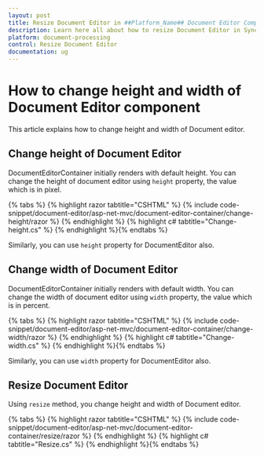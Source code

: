 ```yaml
---
layout: post
title: Resize Document Editor in ##Platform_Name## Document Editor Component
description: Learn here all about how to resize Document Editor in Syncfusion ##Platform_Name## Document Editor component of Syncfusion Essential JS 2 and more.
platform: document-processing
control: Resize Document Editor
documentation: ug
---
```



# How to change height and width of Document Editor component

This article explains how to change height and width of Document editor.

## Change height of Document Editor

DocumentEditorContainer initially renders with default height. You can change the height of document editor using `height` property, the value which is in pixel.


{% tabs %}
{% highlight razor tabtitle="CSHTML" %}
{% include code-snippet/document-editor/asp-net-mvc/document-editor-container/change-height/razor %}
{% endhighlight %}
{% highlight c# tabtitle="Change-height.cs" %}
{% endhighlight %}{% endtabs %}


Similarly, you can use `height` property for DocumentEditor also.

## Change width of Document Editor

DocumentEditorContainer initially renders with default width. You can change the width of document editor using `width` property, the value which is in percent.



{% tabs %}
{% highlight razor tabtitle="CSHTML" %}
{% include code-snippet/document-editor/asp-net-mvc/document-editor-container/change-width/razor %}
{% endhighlight %}
{% highlight c# tabtitle="Change-width.cs" %}
{% endhighlight %}{% endtabs %}



Similarly, you can use `width` property for DocumentEditor also.

## Resize Document Editor

Using `resize` method, you change height and width of Document editor.


{% tabs %}
{% highlight razor tabtitle="CSHTML" %}
{% include code-snippet/document-editor/asp-net-mvc/document-editor-container/resize/razor %}
{% endhighlight %}
{% highlight c# tabtitle="Resize.cs" %}
{% endhighlight %}{% endtabs %}

